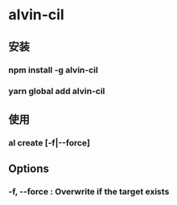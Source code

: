 # alvin-cil

## 安装

### npm install -g alvin-cil

### yarn global add alvin-cil

## 使用

### al create <name> [-f|--force]

## Options

### -f, --force : Overwrite if the target exists

